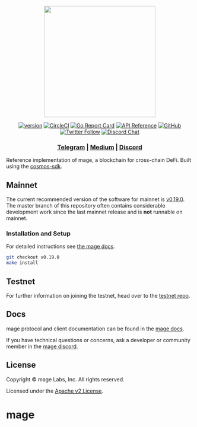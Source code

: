 <p align="center">
  <img src="./mage-logo.svg" width="300">
</p>

<div align="center">

[![version](https://img.shields.io/github/tag/furya-official/mage.svg)](https://github.com/furya-official/mage/releases/latest)
[![CircleCI](https://circleci.com/gh/furya-official/mage/tree/master.svg?style=shield)](https://circleci.com/gh/furya-official/mage/tree/master)
[![Go Report Card](https://goreportcard.com/badge/github.com/furya-official/mage)](https://goreportcard.com/report/github.com/furya-official/mage)
[![API Reference](https://godoc.org/github.com/furya-official/mage?status.svg)](https://godoc.org/github.com/furya-official/mage)
[![GitHub](https://img.shields.io/github/license/furya-official/mage.svg)](https://github.com/furya-official/mage/blob/master/LICENSE.md)
[![Twitter Follow](https://img.shields.io/twitter/follow/mage_platform.svg?label=Follow&style=social)](https://twitter.com/mage_platform)
[![Discord Chat](https://img.shields.io/discord/704389840614981673.svg)](https://discord.com/invite/kQzh3Uv)

</div>

<div align="center">

### [Telegram](https://t.me/magelabs) | [Medium](https://medium.com/kava-labs) | [Discord](https://discord.gg/JJYnuCx)

</div>

Reference implementation of mage, a blockchain for cross-chain DeFi. Built using the [cosmos-sdk](https://github.com/cosmos/cosmos-sdk).

## Mainnet

The current recommended version of the software for mainnet is [v0.19.0](https://github.com/furya-official/mage/releases/tag/v0.19.0). The master branch of this repository often contains considerable development work since the last mainnet release and is __not__ runnable on mainnet.

### Installation and Setup
For detailed instructions see [the mage docs](https://docs.mage.io/docs/participate/validator-node).

```bash
git checkout v0.19.0
make install
```

## Testnet

For further information on joining the testnet, head over to the [testnet repo](https://github.com/furya-official/mage-testnets).

## Docs

mage protocol and client documentation can be found in the [mage docs](https://docs.mage.io).

If you have technical questions or concerns, ask a developer or community member in the [mage discord](https://discord.com/invite/kQzh3Uv).

## License

Copyright © mage Labs, Inc. All rights reserved.

Licensed under the [Apache v2 License](LICENSE.md).
# mage
